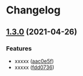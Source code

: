 # Changelog

## [1.3.0](https://www.github.com/issueset/test-release-please/compare/v1.2.0...v1.3.0) (2021-04-26)


### Features

* xxxxx ([aac0e5f](https://www.github.com/issueset/test-release-please/commit/aac0e5f1a908a89288d839555112683f7af429ce))
* xxxxx ([fdd0736](https://www.github.com/issueset/test-release-please/commit/fdd0736f8ac6a7b240659d751270d99ab09e9a71))
